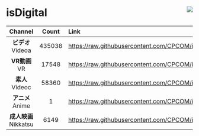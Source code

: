 # isDigital <img align="right" src="https://img.shields.io/github/last-commit/CPCOM/isDigital"/>  
  
| Channel | Count | Link |  
| :-----: | :---: | :--- |  
|**ビデオ**<br />Videoa | 435038 | https://raw.githubusercontent.com/CPCOM/isDigital/main/Videoa.txt |  
|**VR動画**<br />VR | 17548 | https://raw.githubusercontent.com/CPCOM/isDigital/main/VR.txt |  
|**素人**<br />Videoc | 58360 | https://raw.githubusercontent.com/CPCOM/isDigital/main/Videoc.txt |  
|**アニメ**<br />Anime | 1 | https://raw.githubusercontent.com/CPCOM/isDigital/main/Anime.txt |  
|**成人映画**<br />Nikkatsu | 6149 | https://raw.githubusercontent.com/CPCOM/isDigital/main/Nikkatsu.txt |  